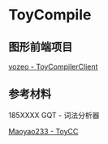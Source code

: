 # ToyCompile

## 图形前端项目

[vozeo - ToyCompilerClient](https://github.com/vozeo/ToyCompilerClient)

## 参考材料

185XXXX GQT - 词法分析器

[Maoyao233 - ToyCC](https://github.com/maoyao233/toycc)
